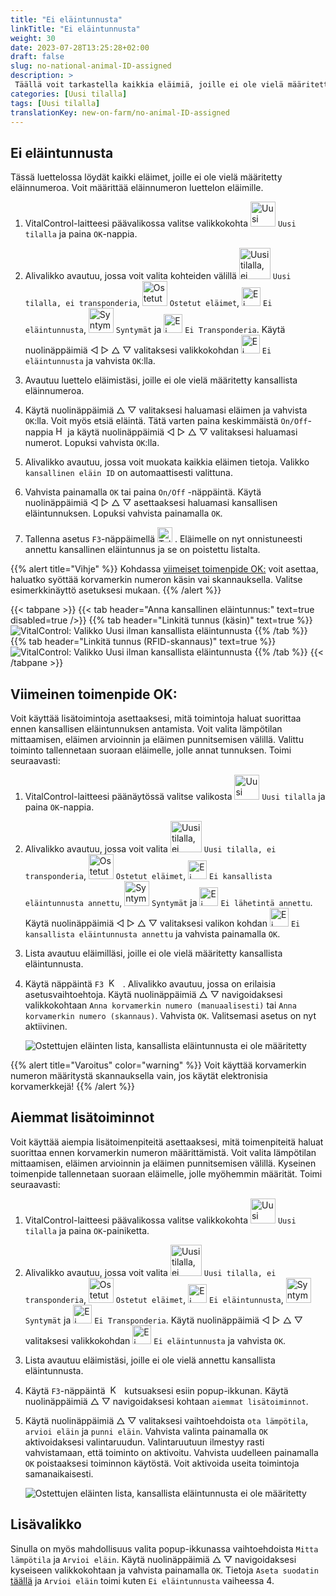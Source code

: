 ```yaml
---
title: "Ei eläintunnusta"
linkTitle: "Ei eläintunnusta"
weight: 30
date: 2023-07-28T13:25:28+02:00
draft: false
slug: no-national-animal-ID-assigned
description: >
 Täällä voit tarkastella kaikkia eläimiä, joille ei ole vielä määritetty kansallista eläinnumeroa, ja määrittää kansallisen eläinnumeron.
categories: [Uusi tilalla]
tags: [Uusi tilalla]
translationKey: new-on-farm/no-animal-ID-assigned
---
```

## Ei eläintunnusta

Tässä luettelossa löydät kaikki eläimet, joille ei ole vielä määritetty eläinnumeroa. Voit määrittää eläinnumeron luettelon eläimille.

1. VitalControl-laitteesi päävalikossa valitse valikkokohta <img src="/icons/main/new-on-farm.svg" width="40" align="bottom" alt="Uusi tilalla" /> `Uusi tilalla` ja paina `OK`-nappia.

2. Alivalikko avautuu, jossa voit valita kohteiden välillä <img src="/icons/registration/new-on-farm-no-transponder.svg" width="50" align="bottom" alt="Uusi tilalla, ei transponderia" /> `Uusi tilalla, ei transponderia`, <img src="/icons/main/new-on-farm.svg" width="40" align="bottom" alt="Ostetut eläimet" /> `Ostetut eläimet`, <img src="/icons/registration/no-eartag-number.svg" width="30" align="bottom" alt="Ei kansallista eläinnumeroa" /> `Ei eläintunnusta`, <img src="/icons/main/births.svg" width="40" align="bottom" alt="Syntymät" /> `Syntymät` ja <img src="/icons/registration/no-transponder.svg" width="30" align="bottom" alt="Ei Transponderia" /> `Ei Transponderia`. Käytä nuolinäppäimiä ◁ ▷ △ ▽ valitaksesi valikkokohdan <img src="/icons/registration/no-eartag-number.svg" width="30" align="bottom" alt="Ei kansallista eläinnumeroa" /> `Ei eläintunnusta` ja vahvista `OK`:lla.

3. Avautuu luettelo eläimistäsi, joille ei ole vielä määritetty kansallista eläinnumeroa.

4. Käytä nuolinäppäimiä △ ▽ valitaksesi haluamasi eläimen ja vahvista `OK`:lla. Voit myös etsiä eläintä. Tätä varten paina keskimmäistä `On/Off`-nappia <img src="/icons/footer/search.svg" width="15" align="bottom" alt="Haku" /> ja käytä nuolinäppäimiä ◁ ▷ △ ▽ valitaksesi haluamasi numerot. Lopuksi vahvista `OK`:lla.

5. Alivalikko avautuu, jossa voit muokata kaikkia eläimen tietoja. Valikko `kansallinen eläin ID` on automaattisesti valittuna.

6. Vahvista painamalla `OK` tai paina `On/Off` -näppäintä. Käytä nuolinäppäimiä ◁ ▷ △ ▽ asettaaksesi haluamasi kansallisen eläintunnuksen. Lopuksi vahvista painamalla `OK`.

7. Tallenna asetus `F3`-näppäimellä <img src="/icons/footer/save.svg" width="24" align="bottom" alt="Tallenna" />&nbsp;. Eläimelle on nyt onnistuneesti annettu kansallinen eläintunnus ja se on poistettu listalta.

{{% alert title="Vihje" %}}
Kohdassa [viimeiset toimenpide OK:](#viimeinen-toimenpide-ok) voit asettaa, haluatko syöttää korvamerkin numeron käsin vai skannauksella. Valitse esimerkkinäyttö asetuksesi mukaan.
{{% /alert %}}

{{< tabpane >}}
{{< tab header="Anna kansallinen eläintunnus:" text=true disabled=true />}}
{{% tab header="Linkitä tunnus (käsin)" text=true %}}
![VitalControl: Valikko Uusi ilman kansallista eläintunnusta](../images/noanimalID.png "Linkitä tunnus (käsin)")
{{% /tab %}}
{{% tab header="Linkitä tunnus (RFID-skannaus)" text=true %}}
![VitalControl: Valikko Uusi ilman kansallista eläintunnusta](../images/noanimalID-scan.png "Linkitä tunnus (RFID-skannaus)")
{{% /tab %}}
{{< /tabpane >}}

## Viimeinen toimenpide OK:

Voit käyttää lisätoimintoja asettaaksesi, mitä toimintoja haluat suorittaa ennen kansallisen eläintunnuksen antamista. Voit valita lämpötilan mittaamisen, eläimen arvioinnin ja eläimen punnitsemisen välillä. Valittu toiminto tallennetaan suoraan eläimelle, jolle annat tunnuksen. Toimi seuraavasti:

1. VitalControl-laitteesi päänäytössä valitse valikosta <img src="/icons/main/new-on-farm.svg" width="40" align="bottom" alt="Uusi tilalla" /> `Uusi tilalla` ja paina `OK`-nappia.

2. Alivalikko avautuu, jossa voit valita <img src="/icons/registration/new-on-farm-no-transponder.svg" width="50" align="bottom" alt="Uusi tilalla, ei transponderia" /> `Uusi tilalla, ei transponderia`, <img src="/icons/main/new-on-farm.svg" width="40" align="bottom" alt="Ostetut eläimet" /> `Ostetut eläimet`, <img src="/icons/registration/no-eartag-number.svg" width="30" align="bottom" alt="Ei kansallista eläintunnusta" /> `Ei kansallista eläintunnusta annettu`, <img src="/icons/main/births.svg" width="40" align="bottom" alt="Syntymät" /> `Syntymät` ja <img src="/icons/registration/no-transponder.svg" width="30" align="bottom" alt="Ei lähetintä annettu" /> `Ei lähetintä annettu`. Käytä nuolinäppäimiä ◁ ▷ △ ▽ valitaksesi valikon kohdan <img src="/icons/registration/no-eartag-number.svg" width="30" align="bottom" alt="Ei kansallista eläintunnusta" /> `Ei kansallista eläintunnusta annettu` ja vahvista painamalla `OK`.

3. Lista avautuu eläimilläsi, joille ei ole vielä määritetty kansallista eläintunnusta.

4. Käytä näppäintä `F3` &nbsp;<img src="/icons/footer/open-popup.svg" width="15" align="bottom" alt="Kutsu popup" />&nbsp; . Alivalikko avautuu, jossa on erilaisia asetusvaihtoehtoja. Käytä nuolinäppäimiä △ ▽ navigoidaksesi valikkokohtaan `Anna korvamerkin numero (manuaalisesti)` tai `Anna korvamerkin numero (skannaus)`. Vahvista `OK`. Valitsemasi asetus on nyt aktiivinen.

    ![Ostettujen eläinten lista, kansallista eläintunnusta ei ole määritetty](../images/link.png "Kansallista eläintunnusta ei ole määritetty, Linkki")

{{% alert title="Varoitus" color="warning" %}}
Voit käyttää korvamerkin numeron määritystä skannauksella vain, jos käytät elektronisia korvamerkkejä!
{{% /alert %}}

## Aiemmat lisätoiminnot

Voit käyttää aiempia lisätoimenpiteitä asettaaksesi, mitä toimenpiteitä haluat suorittaa ennen korvamerkin numeron määrittämistä. Voit valita lämpötilan mittaamisen, eläimen arvioinnin ja eläimen punnitsemisen välillä. Kyseinen toimenpide tallennetaan suoraan eläimelle, jolle myöhemmin määrität. Toimi seuraavasti:

1. VitalControl-laitteesi päävalikossa valitse valikkokohta <img src="/icons/main/new-on-farm.svg" width="40" align="bottom" alt="Uusi tilalla" /> `Uusi tilalla` ja paina `OK`-painiketta.

2. Alivalikko avautuu, jossa voit valita <img src="/icons/registration/new-on-farm-no-transponder.svg" width="50" align="bottom" alt="Uusi tilalla, ei transponderia" /> `Uusi tilalla, ei transponderia`, <img src="/icons/main/new-on-farm.svg" width="40" align="bottom" alt="Ostetut eläimet" /> `Ostetut eläimet`, <img src="/icons/registration/no-eartag-number.svg" width="30" align="bottom" alt="Ei kansallista eläintunnusta" /> `Ei eläintunnusta`, <img src="/icons/main/births.svg" width="40" align="bottom" alt="Syntymät" /> `Syntymät` ja <img src="/icons/registration/no-transponder.svg" width="30" align="bottom" alt="Ei Transponderia" /> `Ei Transponderia`. Käytä nuolinäppäimiä ◁ ▷ △ ▽ valitaksesi valikkokohdan <img src="/icons/registration/no-eartag-number.svg" width="30" align="bottom" alt="Ei kansallista eläintunnusta" /> `Ei eläintunnusta` ja vahvista `OK`.

3. Lista avautuu eläimistäsi, joille ei ole vielä annettu kansallista eläintunnusta.

4. Käytä `F3`-näppäintä &nbsp;<img src="/icons/footer/open-popup.svg" width="15" align="bottom" alt="Kutsu popup" />&nbsp; kutsuaksesi esiin popup-ikkunan. Käytä nuolinäppäimiä △ ▽ navigoidaksesi kohtaan `aiemmat lisätoiminnot`.

5. Käytä nuolinäppäimiä △ ▽ valitaksesi vaihtoehdoista `ota lämpötila`, `arvioi eläin` ja `punni eläin`. Vahvista valinta painamalla `OK` aktivoidaksesi valintaruudun. Valintaruutuun ilmestyy rasti vahvistamaan, että toiminto on aktivoitu. Vahvista uudelleen painamalla `OK` poistaaksesi toiminnon käytöstä. Voit aktivoida useita toimintoja samanaikaisesti.

    ![Ostettujen eläinten lista, kansallista eläintunnusta ei ole määritetty](../images/aidditional-actions.png "Kansallista eläintunnusta ei ole määritetty, Linkki")

 ## Lisävalikko

Sinulla on myös mahdollisuus valita popup-ikkunassa vaihtoehdoista `Mitta lämpötila` ja `Arvioi eläin`. Käytä nuolinäppäimiä △ ▽ navigoidaksesi kyseiseen valikkokohtaan ja vahvista painamalla `OK`. Tietoja `Aseta suodatin` [täällä](/fi/docs/filter/) ja `Arvioi eläin` toimi kuten `Ei eläintunnusta` vaiheessa 4.
